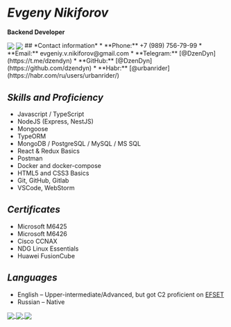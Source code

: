 # *Evgeny Nikiforov*
**Backend Developer**

<img align="center" src="https://github-readme-stats.vercel.app/api?username=dzendyn&show_icons=true&theme=vue&count_private=true" />

<img align="center" src="https://github-readme-stats.vercel.app/api/top-langs/?username=dzendyn&show_icons=true&theme=vue&layout=compact" />
## *Contact information*
* **Phone:** +7 (989) 756-79-99
* **Email:** evgeniy.v.nikiforov@gmail.com
* **Telegram:** [@DzenDyn](https://t.me/dzendyn) 
* **GitHub:** [@DzenDyn](https://github.com/dzendyn)
* **Habr:** [@urbanrider](https://habr.com/ru/users/urbanrider/)  





## *Skills and Proficiency*
* Javascript / TypeScript
* NodeJS (Express, NestJS)
* Mongoose
* TypeORM
* MongoDB / PostgreSQL / MySQL / MS SQL
* React & Redux Basics
* Postman
* Docker and docker-compose
* HTML5 and CSS3 Basics
* Git, GitHub, Gitlab
* VSCode, WebStorm

## *Certificates*
* Microsoft M6425
* Microsoft M6426
* Cisco CCNAX
* NDG Linux Essentials
* Huawei FusionCube

## *Languages*
* English – Upper-intermediate/Advanced, but got C2 proficient on <a href="https://www.efset.org/cert/WGP6Xw">EFSET</a>
* Russian – Native


<a href="https://github.com/dzendyn/baseBackend">
  <img align="center" src="https://github-readme-stats.vercel.app/api/pin/?username=dzendyn&repo=baseBackend" />
</a>
<a href="https://github.com/dzendyn/zen-cf-ddns">
  <img align="center" src="https://github-readme-stats.vercel.app/api/pin/?username=dzendyn&repo=zen-cf-ddns" />
</a>




<img src="https://gpvc.arturio.dev/dzendyn" align="center" />

<!--

[![Github stats](https://github-readme-stats.vercel.app/api?username=dzendyn&show_icons=true&theme=vue&count_private=true)](https://github.com/dzendyn)
[![Top Langs](https://github-readme-stats.vercel.app/api/top-langs/?username=dzendyn&show_icons=true&theme=vue&layout=compact)](https://github.com/dzendyn)

**DzenDyn/DzenDyn** is a ✨ _special_ ✨ repository because its `README.md` (this file) appears on your GitHub profile.

Here are some ideas to get you started:

- 🔭 I’m currently working on ...
- 🌱 I’m currently learning ...
- 👯 I’m looking to collaborate on ...
- 🤔 I’m looking for help with ...
- 💬 Ask me about ...
- 📫 How to reach me: ...
- 😄 Pronouns: ...
- ⚡ Fun fact: ...
-->

